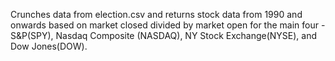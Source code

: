 Crunches data from election.csv and returns stock data from 1990 and onwards based on market closed divided by market open for the main four - S&P(SPY), Nasdaq Composite (NASDAQ), NY Stock Exchange(NYSE), and Dow Jones(DOW).
